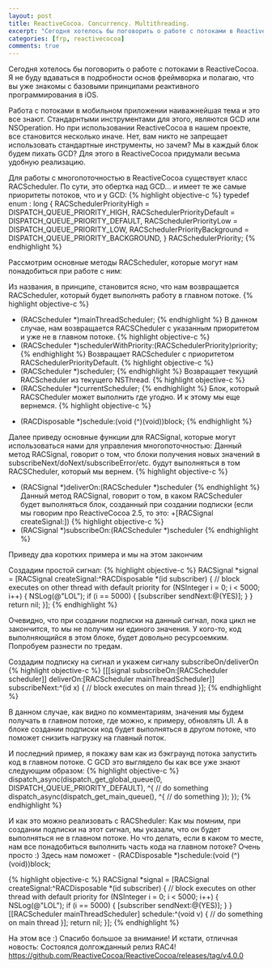 ```yaml
---
layout: post
title: ReactiveCocoa. Concurrency. Multithreading.
excerpt: "Сегодня хотелось бы поговорить о работе с потоками в ReactiveCocoa. Я не буду вдаваться в подробности основ фреймворка и полагаю, что вы уже знакомы с базовыми принципами реактивного программирования в iOS."
categories: [frp, reactivecocoa]
comments: true
---
```


Сегодня хотелось бы поговорить о работе с потоками в ReactiveCocoa. Я не буду вдаваться в подробности основ фреймворка и полагаю, что вы уже знакомы с базовыми принципами реактивного программирования в iOS.

Работа с потоками в мобильном приложении наиважнейшая тема и это все знают. Стандарнтыми инструментами для этого, являются GCD или NSOperation. Но при использовании ReactiveCocoa в нашем проекте, все становится несколько иначе. Нет, вам никто не запрещает использовать стандартные инструменты, но зачем? Мы в каждый блок будем пихать GCD? Для этого в ReactiveCocoa придумали весьма удобную реализацию. 

Для работы с многопоточностью в ReactiveCocoa существует класс RACScheduler. По сути, это обертка над GCD... и имеет те же самые приоритеты потоков, что и у GCD: 
{% highlight objective-c %}
typedef enum : long {
	RACSchedulerPriorityHigh = DISPATCH_QUEUE_PRIORITY_HIGH,
	RACSchedulerPriorityDefault = DISPATCH_QUEUE_PRIORITY_DEFAULT,
	RACSchedulerPriorityLow = DISPATCH_QUEUE_PRIORITY_LOW,
	RACSchedulerPriorityBackground = DISPATCH_QUEUE_PRIORITY_BACKGROUND,
} RACSchedulerPriority;
{% endhighlight %}

Рассмотрим основные методы RACScheduler, которые могут нам понадобиться при работе с ним:

Из названия, в принципе, становится ясно, что нам возвращается RACScheduler, который будет выполнять работу в главном потоке.
{% highlight objective-c %}
+ (RACScheduler *)mainThreadScheduler;
{% endhighlight %}
В данном случае, нам возвращается RACSCheduler с указанным приоритетом и уже не в главном потоке.
{% highlight objective-c %}
+ (RACScheduler *)schedulerWithPriority:(RACSchedulerPriority)priority;
{% endhighlight %}
Возвращает RACScheduler c приоритетом RACSchedulerPriorityDefault.
{% highlight objective-c %}
+ (RACScheduler *)scheduler;
{% endhighlight %}
Возвращает текущий RACScheduler из текущего NSThread. 
{% highlight objective-c %}
+ (RACScheduler *)currentScheduler;
{% endhighlight %}
Блок, который RACSCheduler может выполнить где угодно. И к этому мы еще вернемся.
{% highlight objective-c %}
- (RACDisposable *)schedule:(void (^)(void))block;
{% endhighlight %}

Далее приведу основные функции для RACSignal, которые могут использоваться нами для управления многопоточностью:
Данный метод RACSignal, говорит о том, что блоки получения новых значений в subscribeNext/doNext/subscribeError/etc. будут выполняться в том RACSCheduler, который мы вернем.
{% highlight objective-c %}
- (RACSignal *)deliverOn:(RACScheduler *)scheduler
{% endhighlight %}
Данный метод RACSignal, говорит о том, в каком RACScheduler будет выполняться блок, созданный при создании подписки (если мы говорим про ReactiveCocoa 2.5, то это: +[RACSignal createSignal:])
{% highlight objective-c %}
- (RACSignal *)subscribeOn:(RACScheduler *)scheduler
{% endhighlight %}

Приведу два коротких примера и мы на этом закончим

Создадим простой сигнал:
{% highlight objective-c %}
RACSignal *signal = [RACSignal createSignal:^RACDisposable *(id <RACSubscriber> subscriber) {
// block executes on other thread with default priority
        for (NSInteger i = 0; i < 5000; i++) {
            NSLog(@"LOL");
            if (i == 5000) {
            [subscriber sendNext:@(YES)];
            }
        }
        return nil;
    }];
{% endhighlight %}

Очевидно, что при создании подписки на данный сигнал, пока цикл не закончится, то мы не получим ни единого значения. У кого-то, код выполняющийся в этом блоке, будет довольно ресурсоемким. Попробуем разнести по тредам.

Создадим подписку на сигнал и укажем сигналу subscribeOn/deliverOn
{% highlight objective-c %}
[[[signal subscribeOn:[RACScheduler scheduler]]
                deliverOn:[RACScheduler mainThreadScheduler]] subscribeNext:^(id x) {
                // block executes on main thread
}];
{% endhighlight %}

В данном случае, как видно по комментариям, значения мы будем получать в главном потоке, где можно, к примеру, обновлять UI. А в блоке создании подписки код будет выполняться в другом потоке, что поможет снизить нагрузку на главный поток.

И последний пример, я покажу вам как из бэкграунд потока запустить код в главном потоке. 
С GCD это выглядело бы как все уже знают следующим образом:
{% highlight objective-c %}
dispatch_async(dispatch_get_global_queue(0, DISPATCH_QUEUE_PRIORITY_DEFAULT), ^{
        // do something
        dispatch_async(dispatch_get_main_queue(), ^{
            // do something
        });
    });
{% endhighlight %}

И как это можно реализовать с RACSheduler:
Как мы помним, при создании подписки на этот сигнал, мы указали, что он будет выполняться не в главном потоке. Но что делать, если в каком то месте, нам все понадобиться выполнить часть кода на главном потоке? Очень просто :) Здесь нам поможет - (RACDisposable *)schedule:(void (^)(void))block;

{% highlight objective-c %}
RACSignal *signal = [RACSignal createSignal:^RACDisposable *(id <RACSubscriber> subscriber) {
// block executes on other thread with default priority
        for (NSInteger i = 0; i < 5000; i++) {
            NSLog(@"LOL");
            if (i == 5000) {
            [subscriber sendNext:@(YES)];
            }
        }
        [[RACScheduler mainThreadScheduler] schedule:^(void v) {
            // do something on main thread
        }];
        return nil;
    }];
{% endhighlight %}

На этом все :) Спасибо большое за внимание! И кстати, отличная новость: 
Состоялся долгожданный релиз RAC4!
https://github.com/ReactiveCocoa/ReactiveCocoa/releases/tag/v4.0.0
